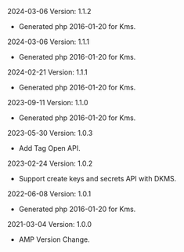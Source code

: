 2024-03-06 Version: 1.1.2
- Generated php 2016-01-20 for Kms.

2024-03-06 Version: 1.1.1
- Generated php 2016-01-20 for Kms.

2024-02-21 Version: 1.1.1
- Generated php 2016-01-20 for Kms.

2023-09-11 Version: 1.1.0
- Generated php 2016-01-20 for Kms.

2023-05-30 Version: 1.0.3
- Add Tag Open API.

2023-02-24 Version: 1.0.2
- Support create keys and secrets API with DKMS.

2022-06-08 Version: 1.0.1
- Generated php 2016-01-20 for Kms.

2021-03-04 Version: 1.0.0
- AMP Version Change.


